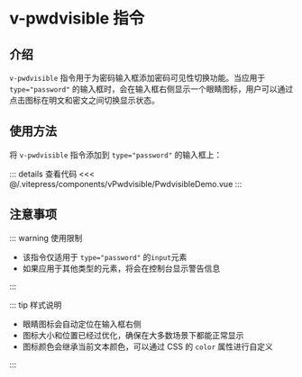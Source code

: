 # v-pwdvisible 指令

## 介绍

`v-pwdvisible` 指令用于为密码输入框添加密码可见性切换功能。当应用于 `type="password"` 的输入框时，会在输入框右侧显示一个眼睛图标，用户可以通过点击图标在明文和密文之间切换显示状态。

## 使用方法

将 `v-pwdvisible` 指令添加到 `type="password"` 的输入框上：

<PwdvisibleDemo />

::: details 查看代码
<<< @/.vitepress/components/vPwdvisible/PwdvisibleDemo.vue
:::

<script setup>
import PwdvisibleDemo from '../.vitepress/components/vPwdvisible/PwdvisibleDemo.vue';
import ApiTable from '../.vitepress/components/ApiTable.vue';
</script>

## 注意事项

::: warning 使用限制

- 该指令仅适用于 `type="password"` 的`input`元素
- 如果应用于其他类型的元素，将会在控制台显示警告信息

:::

::: tip 样式说明

- 眼睛图标会自动定位在输入框右侧
- 图标大小和位置已经过优化，确保在大多数场景下都能正常显示
- 图标颜色会继承当前文本颜色，可以通过 CSS 的 `color` 属性进行自定义

:::
